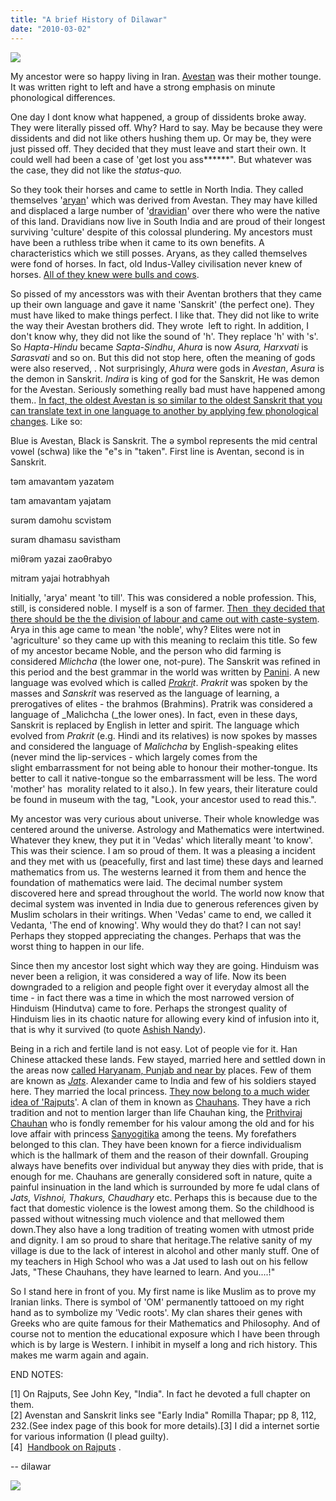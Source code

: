 ```yaml
---
title: "A brief History of Dilawar"
date: "2010-03-02"
---
```


[![](https://dilawars.me/wp-content/uploads/2012/10/revisionist_history1.png?w=300)](https://dilawars.me/wp-content/uploads/2012/10/revisionist_history1.png)

  
My ancestor were so happy living in Iran. [Avestan](http://en.wikipedia.org/wiki/Avestan_language) was their mother tounge. It was written right to left and have a strong emphasis on minute phonological differences.  
  
One day I dont know what happened, a group of dissidents broke away. They were literally pissed off. Why? Hard to say. May be because they were dissidents and did not like others hushing them up. Or may be, they were just pissed off. They decided that they must leave and start their own. It could well had been a case of 'get lost you ass\*\*\*\*\*\*". But whatever was the case, they did not like the _status-quo._  
  
So they took their horses and came to settle in North India. They called themselves '[aryan](http://en.wikipedia.org/wiki/Arya)' which was derived from Avestan. They may have killed and displaced a large number of '[dravidian](http://en.wikipedia.org/wiki/Dravidians)' over there who were the native of this land. Dravidians now live in South India and are proud of their longest surviving 'culture' despite of this colossal plundering. My ancestors must have been a ruthless tribe when it came to its own benefits. A characteristics which we still posses. Aryans, as they called themselves were fond of horses. In fact, old Indus-Valley civilisation never knew of horses. [All of they knew were bulls and cows](http://www.thehindu.com/fline/fl1720/17200040.htm).  
  
So pissed of my ancesstors was with their Aventan brothers that they came up their own language and gave it name 'Sanskrit' (the perfect one). They must have liked to make things perfect. I like that. They did not like to write the way their Avestan brothers did. They wrote  left to right. In addition, I don't know why, they did not like the sound of 'h'. They replace 'h' with 's'. So _Hapta-Hindu_ became _Sapta-Sindhu_, _Ahura_ is now _Asura, Harxvati_ is _Sarasvati_ and so on. But this did not stop here, often the meaning of gods were also reserved, . Not surprisingly, _Ahura_ were gods in _Avestan_, _Asura_ is the demon in Sanskrit. _Indira_ is king of god for the Sanskrit, He was demon for the Avestan. Seriously something really bad must have happened among them.. [In fact, the oldest Avestan is so similar to the oldest Sanskrit that you can translate text in one language to another by applying few phonological changes](http://www.ancientscripts.com/avestan.html). Like so:  
  
Blue is Avestan, Black is Sanskrit. The ə symbol represents the mid central vowel (schwa) like the "e"s in "taken". First line is Aventan, second is in Sanskrit.  
  

təm amavantəm yazatəm

tam amavantam yajatam  
  

surəm damohu scvistəm

suram dhamasu savistham  
  

miθrəm yazai zaoθrabyo

mitram yajai hotrabhyah  
  
Initially, 'arya' meant 'to till'. This was considered a noble profession. This, still, is considered noble. I myself is a son of farmer. [Then  they decided that there should be the the division of labour and came out with caste-system](http://books.google.co.in/books?id=XsOtRGdvIigC&printsec=frontcover&source=gbs_navlinks_s#v=onepage&q=&f=false). Arya in this age came to mean 'the noble', why? Elites were not in 'agriculture' so they came up with this meaning to reclaim this title. So few of my ancestor became Noble, and the person who did farming is considered _Mlichcha_ (the lower one, not-pure). The Sanskrit was refined in this period and the best grammar in the world was written by [Panini](http://en.wikipedia.org/wiki/P%C4%81%E1%B9%87ini). A new language was evolved which is called _[Prakri](http://en.wikipedia.org/wiki/Prakrit)t_. _Prakrit_ was spoken by the masses and _Sanskrit_ was reserved as the language of learning, a prerogatives of elites - the brahmos (Brahmins). Pratrik was considered a language of _Malichcha (_the lower ones). In fact, even in these days, Sanskrit is replaced by English in letter and spirit. The language which evolved from _Prakrit_ (e.g. Hindi and its relatives) is now spokes by masses and considered the language of _Malichcha_ by English-speaking elites (never mind the lip-services - which largely comes from the slight embarrassment for not being able to honour their mother-tongue. Its better to call it native-tongue so the embarrassment will be less. The word 'mother' has  morality related to it also.). In few years, their literature could be found in museum with the tag, "Look, your ancestor used to read this.".  
  
My ancestor was very curious about universe. Their whole knowledge was centered around the universe. Astrology and Mathematics were intertwined. Whatever they knew, they put it in 'Vedas' which literally meant 'to know'. This was their science. I am so proud of them. It was a pleasing a incident and they met with us (peacefully, first and last time) these days and learned mathematics from us. The westerns learned it from them and hence the foundation of mathematics were laid. The decimal number system discovered here and spread throughout the world. The world now know that decimal system was invented in India due to generous references given by Muslim scholars in their writings. When 'Vedas' came to end, we called it Vedanta, 'The end of knowing'. Why would they do that? I can not say! Perhaps they stopped appreciating the changes. Perhaps that was the worst thing to happen in our life.  
  
Since then my ancestor lost sight which way they are going. Hinduism was never been a religion, it was considered a way of life. Now its been downgraded to a religion and people fight over it everyday almost all the time - in fact there was a time in which the most narrowed version of Hinduism (Hindutva) came to fore. Perhaps the strongest quality of Hinduism lies in its chaotic nature for allowing every kind of infusion into it, that is why it survived (to quote [Ashish Nandy](http://en.wikipedia.org/wiki/Ashis_Nandy)).  
  
Being in a rich and fertile land is not easy. Lot of people vie for it. Han Chinese attacked these lands. Few stayed, married here and settled down in the areas now [called Haryanam, Punjab and near by](http://en.wikipedia.org/wiki/Indo-Scythian) places. Few of them are known as _[Jats](http://en.wikipedia.org/wiki/Jat_people)_. Alexander came to India and few of his soldiers stayed here. They married the local princess. [They now belong to a much wider idea of 'Rajputs](http://en.wikipedia.org/wiki/Origin_of_Rajputs)'. A clan of them in known as [Chauhans](http://en.wikipedia.org/wiki/Chauhan). They have a rich tradition and not to mention larger than life Chauhan king, the [Prithviraj Chauhan](http://en.wikipedia.org/wiki/Prithvi_Raj_Chauhan) who is fondly remember for his valour among the old and for his love affair with princess [Sanyogitika](http://en.wikipedia.org/wiki/Sanyogita) among the teens. My forefathers belonged to this clan. They have been known for a fierce individualism which is the hallmark of them and the reason of their downfall. Grouping always have benefits over individual but anyway they dies with pride, that is enough for me. Chauhans are generally considered soft in nature, quite a painful insinuation in the land which is surrounded by more fe udal clans of _Jats, Vishnoi, Thakurs, Chaudhary_ etc. Perhaps this is because due to the fact that domestic violence is the lowest among them. So the childhood is passed without witnessing much violence and that mellowed them down.They also have a long tradition of treating women with utmost pride and dignity. I am so proud to share that heritage.The relative sanity of my village is due to the lack of interest in alcohol and other manly stuff. One of my teachers in High School who was a Jat used to lash out on his fellow Jats, "These Chauhans, they have learned to learn. And you....!"  
  
So I stand here in front of you. My first name is like Muslim as to prove my Iranian links. There is symbol of 'OM' permanently tattooed on my right hand as to symbolize my 'Vedic roots'. My clan shares their genes with Greeks who are quite famous for their Mathematics and Philosophy. And of course not to mention the educational exposure which I have been through which is by large is Western. I inhibit in myself a long and rich history. This makes me warm again and again.  
  
END NOTES:  
  
\[1\] On Rajputs, See John Key, "India". In fact he devoted a full chapter on them.  
\[2\] Avenstan and Sanskrit links see "Early India" Romilla Thapar; pp 8, 112, 232.(See index page of this book for more details).\[3\] I did a internet sortie for various information (I plead guilty).  
\[4\]  [Handbook on Rajputs](http://books.google.com/books?id=Cc2HyXP5dygC&pg=PA29&lpg=PA29&dq=rajput+handbook&source=bl&ots=ybdKbT5OAw&sig=_WkhBQDjKz0Qfa0YphUZE3HJWO8&hl=en&ei=i6a2TMi2JYeivgPg-rybCQ&sa=X&oi=book_result&ct=result&resnum=4&ved=0CCIQ6AEwAw#v=onepage&q=rajput%20handbook&f=false) .  
  
  
\-- 
dilawar

![](https://blogger.googleusercontent.com/tracker/3794193585985230867-8761265823324392233?l=dilawarsays.blogspot.com)

